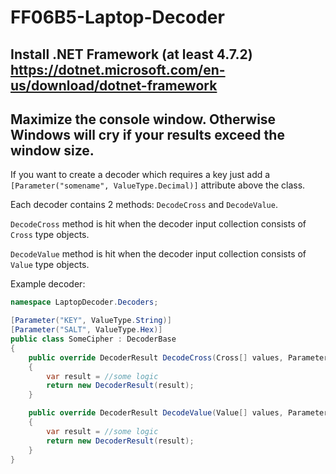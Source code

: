 # FF06B5-Laptop-Decoder

## Install .NET Framework (at least 4.7.2) https://dotnet.microsoft.com/en-us/download/dotnet-framework

## Maximize the console window. Otherwise Windows will cry if your results exceed the window size.

If you want to create a decoder which requires a key just add a `[Parameter("somename", ValueType.Decimal)]` attribute above the class.

Each decoder contains 2 methods: `DecodeCross` and `DecodeValue`.

`DecodeCross` method is hit when the decoder input collection consists of `Cross` type objects.

`DecodeValue` method is hit when the decoder input collection consists of `Value` type objects.

Example decoder:

```csharp
namespace LaptopDecoder.Decoders;

[Parameter("KEY", ValueType.String)]
[Parameter("SALT", ValueType.Hex)]
public class SomeCipher : DecoderBase
{
    public override DecoderResult DecodeCross(Cross[] values, Parameter[] parameters)
    {
        var result = //some logic
        return new DecoderResult(result);
    }

    public override DecoderResult DecodeValue(Value[] values, Parameter[] parameters)
    {
        var result = //some logic
        return new DecoderResult(result);
    }
}
```
